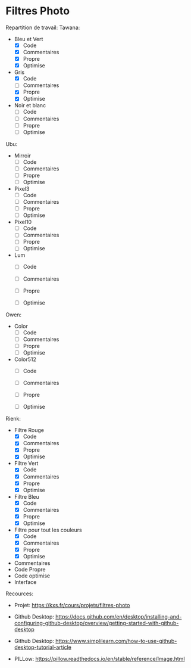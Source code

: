 
# Filtres Photo

Repartition de travail:
Tawana:
- Bleu et Vert
	- [x] Code
	- [x] Commentaires
	- [x] Propre
	- [x] Optimise
- Gris
	- [x] Code
	- [ ] Commentaires
	- [x] Propre
	- [x] Optimise
- Noir et blanc
	- [ ] Code
	- [ ] Commentaires
	- [ ] Propre
	- [ ] Optimise

Ubu:
- Mirroir
	- [ ] Code
	- [ ] Commentaires
	- [ ] Propre
	- [ ] Optimise
- Pixel3
	- [ ] Code
	- [ ] Commentaires
	- [ ] Propre
	- [ ] Optimise
- Pixel10
	- [ ] Code
	- [ ] Commentaires
	- [ ] Propre
	- [ ] Optimise
- Lum
	- [ ] Code
	- [ ] Commentaires
	- [ ] Propre
	- [ ] Optimise

  

Owen:
- Color
	- [ ] Code
	- [ ] Commentaires
	- [ ] Propre
	- [ ] Optimise
- Color512
	- [ ] Code
	- [ ] Commentaires
	- [ ] Propre
	- [ ] Optimise

  

Rienk:
- Filtre Rouge
	- [x] Code
	- [x] Commentaires
	- [x] Propre
	- [x] Optimise
- Filtre Vert
	- [x] Code
	- [x] Commentaires
	- [x] Propre
	- [x] Optimise
- Filtre Bleu
	- [x] Code
	- [x] Commentaires
	- [x] Propre
	- [x] Optimise
- Filtre pour tout les couleurs
	- [x] Code
	- [x] Commentaires
	- [x] Propre
	- [x] Optimise
- Commentaires
- Code Propre
- Code optimise
- Interface




Recources:

- Projet: https://kxs.fr/cours/projets/filtres-photo

- Github Desktop: https://docs.github.com/en/desktop/installing-and-configuring-github-desktop/overview/getting-started-with-github-desktop

- Github Desktop: https://www.simplilearn.com/how-to-use-github-desktop-tutorial-article

- PILLow: https://pillow.readthedocs.io/en/stable/reference/Image.html
